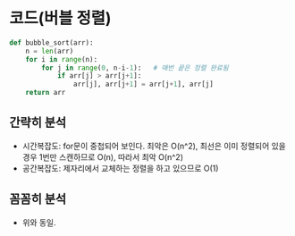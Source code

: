 # 코드(버블 정렬)

```python
def bubble_sort(arr):
    n = len(arr)
    for i in range(n):
        for j in range(0, n-i-1):   # 매번 끝은 정렬 완료됨
            if arr[j] > arr[j+1]:
                arr[j], arr[j+1] = arr[j+1], arr[j]
    return arr
```

## 간략히 분석
- 시간복잡도: for문이 중첩되어 보인다. 최악은 O(n^2), 최선은 이미 정렬되어 있을 경우 1번만 스캔하므로 O(n), 따라서 최악 O(n^2)
- 공간복잡도: 제자리에서 교체하는 정렬을 하고 있으므로 O(1)

## 꼼꼼히 분석
- 위와 동일.



